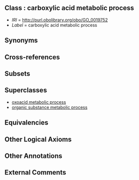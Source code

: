 
## Class : carboxylic acid metabolic process

 * *IRI* = http://purl.obolibrary.org/obo/GO_0019752
 * *Label* = carboxylic acid metabolic process

## Synonyms


## Cross-references


## Subsets


## Superclasses

 * [oxoacid metabolic process](../../GO/36/GO_0043436.md)
 * [organic substance metabolic process](../../GO/04/GO_0071704.md)

## Equivalencies


## Other Logical Axioms


## Other Annotations


## External Comments

